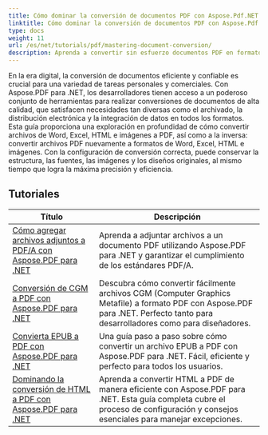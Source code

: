```yaml
---
title: Cómo dominar la conversión de documentos PDF con Aspose.Pdf.NET
linktitle: Cómo dominar la conversión de documentos PDF con Aspose.Pdf.NET
type: docs
weight: 11
url: /es/net/tutorials/pdf/mastering-document-conversion/
description: Aprenda a convertir sin esfuerzo documentos PDF en formato de documento Word editable utilizando Aspose.Pdf.NET.
---
```


En la era digital, la conversión de documentos eficiente y confiable es crucial para una variedad de tareas personales y comerciales. Con Aspose.PDF para .NET, los desarrolladores tienen acceso a un poderoso conjunto de herramientas para realizar conversiones de documentos de alta calidad, que satisfacen necesidades tan diversas como el archivado, la distribución electrónica y la integración de datos en todos los formatos. Esta guía proporciona una exploración en profundidad de cómo convertir archivos de Word, Excel, HTML e imágenes a PDF, así como a la inversa: convertir archivos PDF nuevamente a formatos de Word, Excel, HTML e imágenes. Con la configuración de conversión correcta, puede conservar la estructura, las fuentes, las imágenes y los diseños originales, al mismo tiempo que logra la máxima precisión y eficiencia.

## Tutoriales
| Título | Descripción |
| --- | --- | 
| [Cómo agregar archivos adjuntos a PDF/A con Aspose.PDF para .NET](./adding-attachment-to-pdfa/) | Aprenda a adjuntar archivos a un documento PDF utilizando Aspose.PDF para .NET y garantizar el cumplimiento de los estándares PDF/A. | 
| [Conversión de CGM a PDF con Aspose.PDF para .NET](./convert-cgm-to-pdf/) | Descubra cómo convertir fácilmente archivos CGM (Computer Graphics Metafile) a formato PDF con Aspose.PDF para .NET. Perfecto tanto para desarrolladores como para diseñadores. |  
| [Convierta EPUB a PDF con Aspose.PDF para .NET](./convert-epub-to-pdf/) | Una guía paso a paso sobre cómo convertir un archivo EPUB a PDF con Aspose.PDF para .NET. Fácil, eficiente y perfecto para todos los usuarios. |   
| [Dominando la conversión de HTML a PDF con Aspose.PDF para .NET](./mastering-html-to-pdf/) | Aprenda a convertir HTML a PDF de manera eficiente con Aspose.PDF para .NET. Esta guía completa cubre el proceso de configuración y consejos esenciales para manejar excepciones. |  
